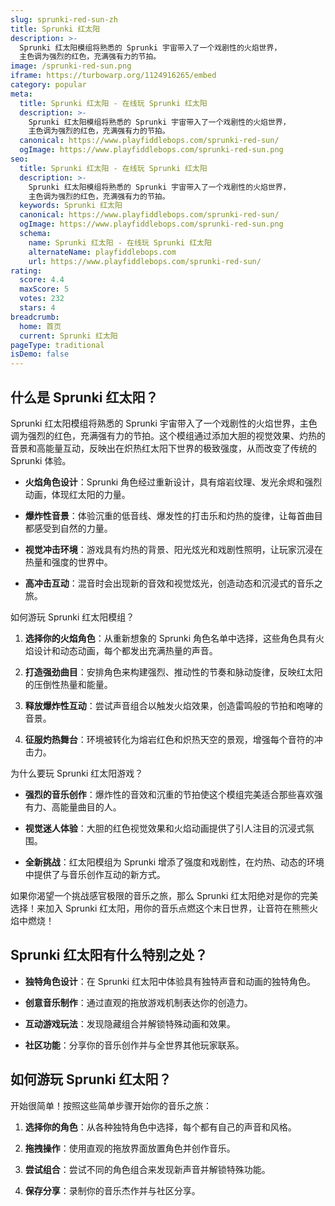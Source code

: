```yaml
---
slug: sprunki-red-sun-zh
title: Sprunki 红太阳
description: >-
  Sprunki 红太阳模组将熟悉的 Sprunki 宇宙带入了一个戏剧性的火焰世界，
  主色调为强烈的红色，充满强有力的节拍。
image: /sprunki-red-sun.png
iframe: https://turbowarp.org/1124916265/embed
category: popular
meta:
  title: Sprunki 红太阳 - 在线玩 Sprunki 红太阳
  description: >-
    Sprunki 红太阳模组将熟悉的 Sprunki 宇宙带入了一个戏剧性的火焰世界，
    主色调为强烈的红色，充满强有力的节拍。
  canonical: https://www.playfiddlebops.com/sprunki-red-sun/
  ogImage: https://www.playfiddlebops.com/sprunki-red-sun.png
seo:
  title: Sprunki 红太阳 - 在线玩 Sprunki 红太阳
  description: >-
    Sprunki 红太阳模组将熟悉的 Sprunki 宇宙带入了一个戏剧性的火焰世界，
    主色调为强烈的红色，充满强有力的节拍。
  keywords: Sprunki 红太阳
  canonical: https://www.playfiddlebops.com/sprunki-red-sun/
  ogImage: https://www.playfiddlebops.com/sprunki-red-sun.png
  schema:
    name: Sprunki 红太阳 - 在线玩 Sprunki 红太阳
    alternateName: playfiddlebops.com
    url: https://www.playfiddlebops.com/sprunki-red-sun/
rating:
  score: 4.4
  maxScore: 5
  votes: 232
  stars: 4
breadcrumb:
  home: 首页
  current: Sprunki 红太阳
pageType: traditional
isDemo: false
---
```


## 什么是 Sprunki 红太阳？

Sprunki 红太阳模组将熟悉的 Sprunki 宇宙带入了一个戏剧性的火焰世界，主色调为强烈的红色，充满强有力的节拍。这个模组通过添加大胆的视觉效果、灼热的音景和高能量互动，反映出在炽热红太阳下世界的极致强度，从而改变了传统的 Sprunki 体验。

- **火焰角色设计**：Sprunki 角色经过重新设计，具有熔岩纹理、发光余烬和强烈动画，体现红太阳的力量。

- **爆炸性音景**：体验沉重的低音线、爆发性的打击乐和灼热的旋律，让每首曲目都感受到自然的力量。

- **视觉冲击环境**：游戏具有灼热的背景、阳光炫光和戏剧性照明，让玩家沉浸在热量和强度的世界中。

- **高冲击互动**：混音时会出现新的音效和视觉炫光，创造动态和沉浸式的音乐之旅。

如何游玩 Sprunki 红太阳模组？

1. **选择你的火焰角色**：从重新想象的 Sprunki 角色名单中选择，这些角色具有火焰设计和动态动画，每个都发出充满热量的声音。

1. **打造强劲曲目**：安排角色来构建强烈、推动性的节奏和脉动旋律，反映红太阳的压倒性热量和能量。

1. **释放爆炸性互动**：尝试声音组合以触发火焰效果，创造雷鸣般的节拍和咆哮的音景。

1. **征服灼热舞台**：环境被转化为熔岩红色和炽热天空的景观，增强每个音符的冲击力。

为什么要玩 Sprunki 红太阳游戏？

- **强烈的音乐创作**：爆炸性的音效和沉重的节拍使这个模组完美适合那些喜欢强有力、高能量曲目的人。

- **视觉迷人体验**：大胆的红色视觉效果和火焰动画提供了引人注目的沉浸式氛围。

- **全新挑战**：红太阳模组为 Sprunki 增添了强度和戏剧性，在灼热、动态的环境中提供了与音乐创作互动的新方式。

如果你渴望一个挑战感官极限的音乐之旅，那么 Sprunki 红太阳绝对是你的完美选择！来加入 Sprunki 红太阳，用你的音乐点燃这个末日世界，让音符在熊熊火焰中燃烧！

## Sprunki 红太阳有什么特别之处？

- **独特角色设计**：在 Sprunki 红太阳中体验具有独特声音和动画的独特角色。

- **创意音乐制作**：通过直观的拖放游戏机制表达你的创造力。

- **互动游戏玩法**：发现隐藏组合并解锁特殊动画和效果。

- **社区功能**：分享你的音乐创作并与全世界其他玩家联系。

## 如何游玩 Sprunki 红太阳？

开始很简单！按照这些简单步骤开始你的音乐之旅：

1. **选择你的角色**：从各种独特角色中选择，每个都有自己的声音和风格。

1. **拖拽操作**：使用直观的拖放界面放置角色并创作音乐。

1. **尝试组合**：尝试不同的角色组合来发现新声音并解锁特殊功能。

1. **保存分享**：录制你的音乐杰作并与社区分享。